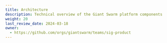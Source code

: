 ```yaml
---
title: Architecture
description: Technical overview of the Giant Swarm platform components and how a customer's developer platform can use them successfully.
weight: 20
last_review_date: 2024-03-18
owner:
  - https://github.com/orgs/giantswarm/teams/sig-product
---
```

